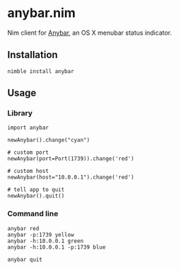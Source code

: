 # anybar.nim

Nim client for [Anybar](https://github.com/tonsky/AnyBar), an OS X menubar status indicator.

## Installation

```nimble install anybar```

## Usage

### Library

```
import anybar

newAnybar().change("cyan")

# custom port
newAnybar(port=Port(1739)).change('red')

# custom host
newAnybar(host="10.0.0.1").change('red')

# tell app to quit
newAnybar().quit()
```

### Command line

    anybar red
    anybar -p:1739 yellow
    anybar -h:10.0.0.1 green
    anybar -h:10.0.0.1 -p:1739 blue

    anybar quit
